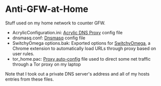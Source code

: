 # Anti-GFW-at-Home
Stuff used on my home network to counter GFW.

+ AcrylicConfiguration.ini: [Acrylic DNS Proxy](http://mayakron.altervista.org/wikibase/show.php?id=AcrylicHome) config file
+ dnsmasq.conf: [Dnsmasq](http://www.thekelleys.org.uk/dnsmasq/doc.html) config file
+ SwitchyOmega options.bak: Exported options for [SwitchyOmega](https://chrome.google.com/webstore/detail/proxy-switchyomega/padekgcemlokbadohgkifijomclgjgif?hl=en), a Chrome extension to automatically load URLs through proxy based on user rules.
+ tor_home.pac: [Proxy auto-config](https://en.wikipedia.org/wiki/Proxy_auto-config) file used to direct some net traffic through a Tor proxy on my laptop

Note that I took out a private DNS server's address and all of my hosts entries from these files.